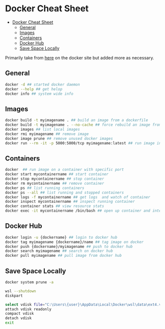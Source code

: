 # Docker Cheat Sheet

- [Docker Cheat Sheet](#docker-cheat-sheet)
  - [General](#general)
  - [Images](#images)
  - [Containers](#containers)
  - [Docker Hub](#docker-hub)
  - [Save Space Locally](#save-space-locally)

Primarily take from [here](https://docs.docker.com/get-started/docker_cheatsheet.pdf) on the docker site but added more as necessary.

## General

```bash
docker -d ## started docker daemon
docker --help ## get helop
docker info ## system wide info
```

## Images

```bash
docker build -t myimagename . ## build an image from a dockerfile
docker build -t myimagename . --no-cache ## force rebuild an image from a dockerfile
docker images ## list local images
docker rmi myimagename ## remove image
docker image prune ## remove unused docker images
docker run --rm -it -p 5000:5000/tcp myimagename:latest ## run image interactive
```

## Containers

```bash
docker  ## run image on a container with specific port
docker start mycontainername ## start container
docker stop mycontainername ## stop container
docker rm mycontainername ## remove container
docker ps ## list running containers
docker ps --all ## list running and stopped containers
docker logs -f mycontainername ## get logs  and watch of container
docker inspect mycontainername ## inspect running container
docker container stats ## view resource stats
docker exec -it mycontainername /bin/bash ## open up container and interact with it through bash to see directories etc e.g. ls, cd.., ls etc. Type exit to exit.
```

## Docker Hub

```bash
docker login -u {dockername} ## login to docker hub
docker tag myimagename {dockername}/name ## tag image on docker
docker push {dockername}/myimagename ## push to docker hub
docker search myimagename ## search on docker hub
docker pull myimagename ## pull image from docker hub
```

## Save Space Locally

```bash
docker system prune -a
```

```bash
wsl --shutdown
diskpart
```

```bash
select vdisk file="C:\Users\{user}\AppData\Local\Docker\wsl\data\ext4.vhdx"
attach vdisk readonly
compact vdisk
detach vdisk
exit
```
